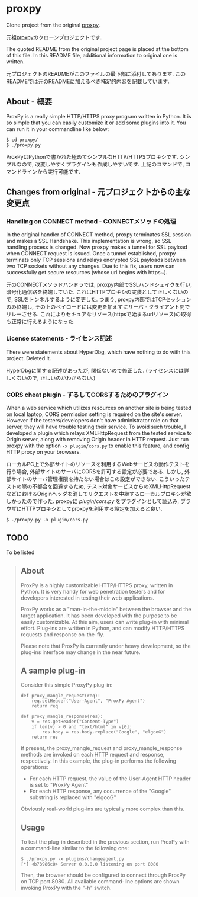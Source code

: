 # proxpy
Clone project from the original [proxpy](https://code.google.com/p/proxpy/ "Link to the original project page").

元祖[proxpy](https://code.google.com/p/proxpy/ "Link to the original project page")のクローンプロジェクトです.


The quoted README from the original project page is placed at the bottom of this file.
In this README file, additional information to original one is written.

元プロジェクトのREADMEがこのファイルの最下部に添付してあります.
このREADMEでは元のREADMEに加えるべき補足的内容を記載しています.

## About - 概要
ProxPy is a really simple HTTP/HTTPS proxy program written in Python.
It is so simple that you can easily customize it or add some plugins into it.
You can run it in your commandline like below:

```
$ cd proxpy/
$ ./proxpy.py
```

ProxPyはPythonで書かれた極めてシンプルなHTTP/HTTPSプロキシです.
シンプルなので, 改変しやすくプラグインも作成しやすいです.
上記のコマンドで, コマンドラインから実行可能です.

## Changes from original - 元プロジェクトからの主な変更点

### Handling on CONNECT method - CONNECTメソッドの処理
In the original handler of CONNECT method, proxpy terminates SSL session and makes a SSL Handshake.
This implementation is wrong, so SSL handling process is changed.
Now proxpy makes a tunnel for SSL payload when CONNECT request is issued. Once a tunnel established, proxpy  terminats only TCP sessions and relays encrypted SSL payloads between two TCP sockets without any changes.
Due to this fix, users now can successfully get secure resources (whose url begins with https~).

元のCONNECTメソッドハンドラでは, proxpy内部でSSLハンドシェイクを行い, 暗号化通信路を終端していた.
これはHTTPプロキシの実装として正しくないので, SSLをトンネルするように変更した.
つまり, proxpy内部ではTCPセッションのみ終端し, その上のペイロードには変更を加えずにサーバ・クライアント間でリレーさせる.
これによりセキュアなリソース(httpsで始まるurlリソース)の取得も正常に行えるようになった.

### License statements - ライセンス記述
There were statements about HyperDbg, which have nothing to do with this project. Deleted it.

HyperDbgに関する記述があったが, 関係ないので修正した.
(ライセンスには詳しくないので, 正しいのかわからない.)

### CORS cheat plugin - ずるしてCORSするためのプラグイン
When a web service which utilizes resources on another site is being tested on local laptop, CORS permission setting is required on the site's server.
However if the testers/developers don't have administrator role on that server, they will have trouble testing their service.
To avoid such trouble, I developed a plugin which relays XMLHttpRequest from the tested service to Origin server, along with removing Origin header in HTTP request.
Just run proxpy with the option `-x plugin/cors.py` to enable this feature, and config HTTP proxy on your browsers.

ローカルPC上で外部サイトのリソースを利用するWebサービスの動作テストを行う場合, 外部サイトのサーバにCORSを許可する設定が必要である.
しかし, 外部サイトのサーバ管理権限を持たない場合はこの設定ができない.
こういったテストの際の不都合を回避するため, テスト対象サービスからのXMLHttpRequestなどにおけるOriginヘッダを消してリクエストを中継するローカルプロキシが欲しかったので作った.
proxpyに _plugin/cors.py_ をプラグインとして読込み, ブラウザにHTTPプロキシとしてproxpyを利用する設定を加えると良い.

```
$ ./proxpy.py -x plugin/cors.py
```

## TODO
To be listed


> ## About
> ProxPy is a highly customizable HTTP/HTTPS proxy, written in Python. It is very handy for web penetration testers and for developers interested in testing their web applications.
> 
> ProxPy works as a "man-in-the-middle" between the browser and the target application. It has been developed with the purpose to be easily customizable. At this aim, users can write plug-in with minimal effort. Plug-ins are written in Python, and can modify HTTP/HTTPS requests and response on-the-fly.
> 
> Please note that ProxPy is currently under heavy development, so the plug-ins interface may change in the near future.
> 
> ## A sample plug-in
> Consider this simple ProxyPy plug-in:
> 
> ```
> def proxy_mangle_request(req):
>     req.setHeader("User-Agent", "ProxPy Agent")
>     return req
> 
> def proxy_mangle_response(res):
>     v = res.getHeader("Content-Type")
>     if len(v) > 0 and "text/html" in v[0]:
>         res.body = res.body.replace("Google", "elgooG")
>     return res
> ```
> 
> If present, the proxy_mangle_request and proxy_mangle_response methods are invoked on each HTTP request and response, respectively. In this example, the plug-in performs the following operations:
> 
> - For each HTTP request, the value of the User-Agent HTTP header is set to "ProxPy Agent"
> - For each HTTP response, any occurrence of the "Google" substring is replaced with "elgooG"
> 
> Obviously real-world plug-ins are typically more complex than this.
> 
> ## Usage
> To test the plug-in described in the previous section, run ProxPy with a command-line similar to the following one:
> 
> ```
> $ ./proxpy.py -x plugins/changeagent.py 
> [*] <b73986c0> Server 0.0.0.0 listening on port 8080
> ```
> 
> Then, the browser should be configured to connect through ProxPy on TCP port 8080. All available command-line options are shown invoking ProxPy with the "-h" switch.

